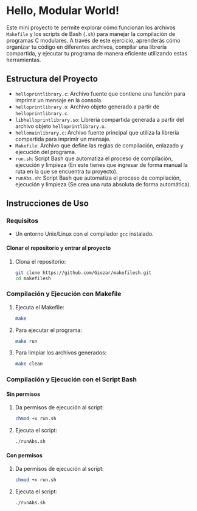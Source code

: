 # Hello, Modular World!

Este mini proyecto te permite explorar cómo funcionan los archivos `Makefile` y los scripts de Bash (`.sh`) para manejar la compilación de programas C modulares. A través de este ejercicio, aprenderás cómo organizar tu código en diferentes archivos, compilar una librería compartida, y ejecutar tu programa de manera eficiente utilizando estas herramientas.

## Estructura del Proyecto

- `helloprintlibrary.c`: Archivo fuente que contiene una función para imprimir un mensaje en la consola.
- `helloprintlibrary.o`: Archivo objeto generado a partir de `helloprintlibrary.c`.
- `libhelloprintlibrary.so`: Librería compartida generada a partir del archivo objeto `helloprintlibrary.o`.
- `hellomainlibrary.c`: Archivo fuente principal que utiliza la librería compartida para imprimir un mensaje.
- `Makefile`: Archivo que define las reglas de compilación, enlazado y ejecución del programa.
- `run.sh`: Script Bash que automatiza el proceso de compilación, ejecución y limpieza (En este tienes que ingresar de forma manual la ruta en la que se encuentra tu proyecto).
- `runAbs.sh`: Script Bash que automatiza el proceso de compilación, ejecución y limpieza (Se crea una ruta absoluta de forma automática).

## Instrucciones de Uso

### Requisitos

- Un entorno Unix/Linux con el compilador `gcc` instalado.

#### Clonar el repositorio y entrar al proyecto

1. Clona el repositorio:
   ```bash
   git clone https://github.com/Giozar/makefilesh.git
   cd makefilesh
    ```
    
### Compilación y Ejecución con Makefile

1. Ejecuta el Makefile:
   ```bash
   make
    ```

2. Para ejecutar el programa:
   ```bash
   make run
    ```

3. Para limpiar los archivos generados:
   ```bash
   make clean
    ```

### Compilación y Ejecución con el Script Bash

#### Sin permisos
1. Da permisos de ejecución al script:

    ```bash
    chmod +x run.sh
    ```
2. Ejecuta el script:

    ```bash
    ./runAbs.sh
    ```

#### Con permisos
1. Da permisos de ejecución al script:

    ```bash
    chmod +x run.sh
    ```
2. Ejecuta el script:

    ```bash
    ./runAbs.sh
    ```